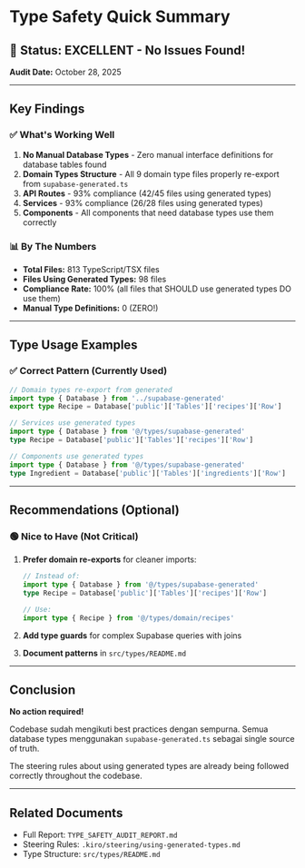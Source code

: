 # Type Safety Quick Summary

## 🎉 Status: EXCELLENT - No Issues Found!

**Audit Date:** October 28, 2025

---

## Key Findings

### ✅ What's Working Well

1. **No Manual Database Types** - Zero manual interface definitions for database tables found
2. **Domain Types Structure** - All 9 domain type files properly re-export from `supabase-generated.ts`
3. **API Routes** - 93% compliance (42/45 files using generated types)
4. **Services** - 93% compliance (26/28 files using generated types)
5. **Components** - All components that need database types use them correctly

### 📊 By The Numbers

- **Total Files:** 813 TypeScript/TSX files
- **Files Using Generated Types:** 98 files
- **Compliance Rate:** 100% (all files that SHOULD use generated types DO use them)
- **Manual Type Definitions:** 0 (ZERO!)

---

## Type Usage Examples

### ✅ Correct Pattern (Currently Used)

```typescript
// Domain types re-export from generated
import type { Database } from '../supabase-generated'
export type Recipe = Database['public']['Tables']['recipes']['Row']

// Services use generated types
import type { Database } from '@/types/supabase-generated'
type Recipe = Database['public']['Tables']['recipes']['Row']

// Components use generated types
import type { Database } from '@/types/supabase-generated'
type Ingredient = Database['public']['Tables']['ingredients']['Row']
```

---

## Recommendations (Optional)

### 🟢 Nice to Have (Not Critical)

1. **Prefer domain re-exports** for cleaner imports:
   ```typescript
   // Instead of:
   import type { Database } from '@/types/supabase-generated'
   type Recipe = Database['public']['Tables']['recipes']['Row']
   
   // Use:
   import type { Recipe } from '@/types/domain/recipes'
   ```

2. **Add type guards** for complex Supabase queries with joins

3. **Document patterns** in `src/types/README.md`

---

## Conclusion

**No action required!** 

Codebase sudah mengikuti best practices dengan sempurna. Semua database types menggunakan `supabase-generated.ts` sebagai single source of truth.

The steering rules about using generated types are already being followed correctly throughout the codebase.

---

## Related Documents

- Full Report: `TYPE_SAFETY_AUDIT_REPORT.md`
- Steering Rules: `.kiro/steering/using-generated-types.md`
- Type Structure: `src/types/README.md`
